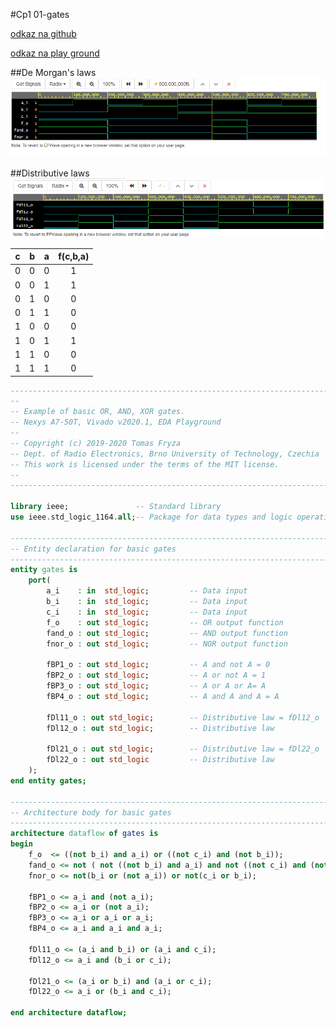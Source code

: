 #Cp1
01-gates

[odkaz na github](https://github.com/ZborilD/Digital-electronics-1)

[odkaz na play ground](https://www.edaplayground.com/x/NGst)

##De Morgan's laws
![obr1](Graph/graf_prubehu1.jpg)

##Distributive laws
![obr2](Graph/graf_prubehu2.jpg)

| **c** | **b** |**a** | **f(c,b,a)** |
| :-: | :-: | :-: | :-: |
| 0 | 0 | 0 | 1 |
| 0 | 0 | 1 | 1 |
| 0 | 1 | 0 | 0 |
| 0 | 1 | 1 | 0 |
| 1 | 0 | 0 | 0 |
| 1 | 0 | 1 | 1 |
| 1 | 1 | 0 | 0 |
| 1 | 1 | 1 | 0 |

```VHDL
------------------------------------------------------------------------
--
-- Example of basic OR, AND, XOR gates.
-- Nexys A7-50T, Vivado v2020.1, EDA Playground
--
-- Copyright (c) 2019-2020 Tomas Fryza
-- Dept. of Radio Electronics, Brno University of Technology, Czechia
-- This work is licensed under the terms of the MIT license.
--
------------------------------------------------------------------------

library ieee;               -- Standard library
use ieee.std_logic_1164.all;-- Package for data types and logic operations

------------------------------------------------------------------------
-- Entity declaration for basic gates
------------------------------------------------------------------------
entity gates is
    port(
        a_i    : in  std_logic;         -- Data input
        b_i    : in  std_logic;         -- Data input
        c_i    : in  std_logic;         -- Data input
        f_o    : out std_logic;         -- OR output function
        fand_o : out std_logic;         -- AND output function
        fnor_o : out std_logic;         -- NOR output function
        
        fBP1_o : out std_logic;         -- A and not A = 0
        fBP2_o : out std_logic;    	    -- A or not A = 1
        fBP3_o : out std_logic;         -- A or A or A= A
        fBP4_o : out std_logic;         -- A and A and A = A
        
        fDl11_o : out std_logic;        -- Distributive law = fDl12_o
        fDl12_o : out std_logic;        -- Distributive law
        
        fDl21_o : out std_logic;	    -- Distributive law = fDl22_o
        fDl22_o : out std_logic         -- Distributive law
    );
end entity gates;

------------------------------------------------------------------------
-- Architecture body for basic gates
------------------------------------------------------------------------
architecture dataflow of gates is
begin
    f_o  <= ((not b_i) and a_i) or ((not c_i) and (not b_i));
    fand_o <= not ( not ((not b_i) and a_i) and not ((not c_i) and (not b_i)));
    fnor_o <= not(b_i or (not a_i)) or not(c_i or b_i);
    
    fBP1_o <= a_i and (not a_i);
    fBP2_o <= a_i or (not a_i);
    fBP3_o <= a_i or a_i or a_i;
    fBP4_o <= a_i and a_i and a_i;
    
    fDl11_o <= (a_i and b_i) or (a_i and c_i);
    fDl12_o <= a_i and (b_i or c_i);
    
    fDl21_o <= (a_i or b_i) and (a_i or c_i);
    fDl22_o <= a_i or (b_i and c_i);

end architecture dataflow;
